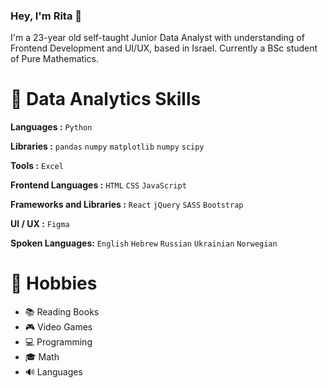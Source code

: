 ### Hey, I'm Rita 👋

I'm a 23-year old self-taught Junior Data Analyst with understanding of Frontend Development and UI/UX, based in Israel.
Currently a BSc student of Pure Mathematics.

# :hammer: Data Analytics Skills

**Languages :** `Python`

**Libraries :** `pandas` `numpy` `matplotlib` `numpy` `scipy`

**Tools :** `Excel`

**Frontend Languages :** `HTML` `CSS` `JavaScript`

**Frameworks and Libraries :** `React` `jQuery` `SASS` `Bootstrap` 

**UI / UX :** `Figma`

**Spoken Languages:** `English` `Hebrew` `Russian` `Ukrainian` `Norwegian`

# :love_letter: Hobbies 
* :books: Reading Books
* :video_game: Video Games
* :computer: Programming
* :mortar_board: Math
* :loud_sound: Languages



